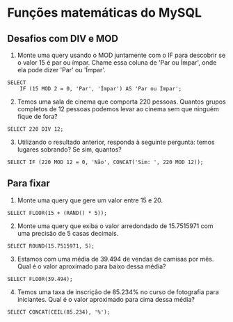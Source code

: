 # Funções matemáticas do MySQL
## Desafios com DIV e MOD

1. Monte uma query usando o MOD juntamente com o IF para descobrir se o valor 15 é par ou ímpar. Chame essa coluna de 'Par ou Ímpar', onde ela pode dizer 'Par' ou 'Ímpar'.
```
SELECT
	IF (15 MOD 2 = 0, 'Par', 'Ímpar') AS 'Par ou Ímpar';
```

2. Temos uma sala de cinema que comporta 220 pessoas. Quantos grupos completos de 12 pessoas podemos levar ao cinema sem que ninguém fique de fora?
```
SELECT 220 DIV 12;
```

3. Utilizando o resultado anterior, responda à seguinte pergunta: temos lugares sobrando? Se sim, quantos?
```
SELECT IF (220 MOD 12 = 0, 'Não', CONCAT('Sim: ', 220 MOD 12));

```

## Para fixar

1. Monte uma query que gere um valor entre 15 e 20.
```
SELECT FLOOR(15 + (RAND() * 5));
```

2. Monte uma query que exiba o valor arredondado de 15.7515971 com uma precisão de 5 casas decimais.
```
SELECT ROUND(15.7515971, 5);
```

3. Estamos com uma média de 39.494 de vendas de camisas por mês. Qual é o valor aproximado para baixo dessa média?
```
SELECT FLOOR(39.494);
```

4. Temos uma taxa de inscrição de 85.234% no curso de fotografia para iniciantes. Qual é o valor aproximado para cima dessa média?
```
SELECT CONCAT(CEIL(85.234), '%');
```